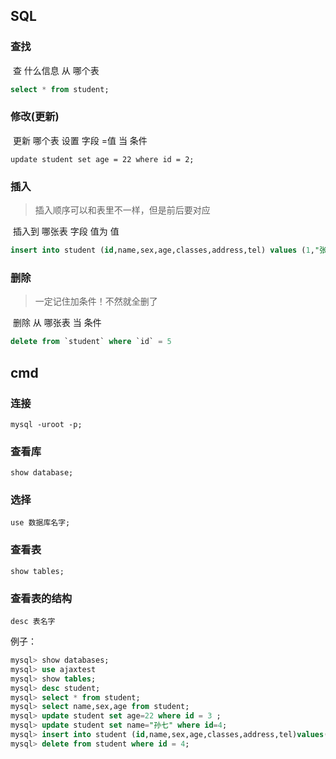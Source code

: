 ## SQL

### 查找

​     查  什么信息 从  哪个表

```sql
select * from student;
```

### 修改(更新)

​      更新    哪个表  设置  字段 =值     当        条件

```
update student set age = 22 where id = 2;
```

### 插入

> 插入顺序可以和表里不一样，但是前后要对应

​          插入到      哪张表                                 字段                                   值为                                值

```sql
insert into student (id,name,sex,age,classes,address,tel) values (1,"张三","男",18,"WUIF1707-1","山西省","12345678900"),(2,"张八","男",18,"WUIF1707-1","山西省","12345678900")
```

### 删除

> 一定记住加条件！不然就全删了

​     删除    从        哪张表      当                    条件

```sql
delete from `student` where `id` = 5
```

## cmd

### 连接

```
mysql -uroot -p;
```

### 查看库

```
show database;
```

### 选择

```
use 数据库名字;
```

### 查看表

```
show tables;
```

### 查看表的结构

```
desc 表名字
```

例子：

```sql
mysql> show databases;
mysql> use ajaxtest
mysql> show tables;
mysql> desc student;
mysql> select * from student;
mysql> select name,sex,age from student;
mysql> update student set age=22 where id = 3 ;
mysql> update student set name="孙七" where id=4;
mysql> insert into student (id,name,sex,age,classes,address,tel)values(5,"赵六","男",20,"WUIF1707-1","山西省",75849379004);
mysql> delete from student where id = 4;
```



